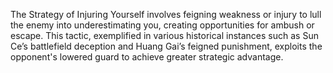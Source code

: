 The Strategy of Injuring Yourself involves feigning weakness or injury to lull the enemy into underestimating you, creating opportunities for ambush or escape. This tactic, exemplified in various historical instances such as Sun Ce’s battlefield deception and Huang Gai’s feigned punishment, exploits the opponent's lowered guard to achieve greater strategic advantage.
